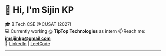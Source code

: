 # 👋 Hi, I'm Sijin KP  

🎓 B.Tech CSE @ CUSAT (2027)  
💻 Currently working @ **TipTop Technologies**  as intern
📫 Reach me: **imsijinkp@gmail.com**  
🔗 [LinkedIn](https://www.linkedin.com/in/sijinkp) | [LeetCode](https://leetcode.com/u/sijinkp/)  

---
